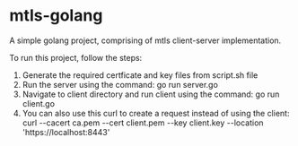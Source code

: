 # mtls-golang
A simple golang project, comprising of mtls client-server implementation.

To run this project, follow the steps:
1. Generate the required certficate and key files from script.sh file
2. Run the server using the command: go run server.go
3. Navigate to client directory and run client using the command: go run client.go
4. You can also use this curl to create a request instead of using the client: curl --cacert ca.pem --cert client.pem --key client.key --location 'https://localhost:8443'

